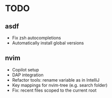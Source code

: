 # TODO

## asdf
- Fix zsh autocompletions
- Automatically install global versions

## nvim
- Copilot setup
- DAP integration
- Refactor tools: rename variable as in IntelliJ
- Key mappings for nvim-tree (e.g. search folder)
- Fix: recent files scoped to the current root
